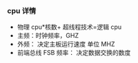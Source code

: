 ### cpu 详情

- 物理 cpu\*核数+ 超线程技术=逻辑 cpu
- 主频：时钟频率，GHZ
- 外频： 决定主板运行速度 单位 MHZ
- 前端总线 FSB 频率： 决定数据交换的数度
